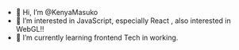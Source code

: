 - 👋 Hi, I’m @KenyaMasuko
- 👀 I’m interested in JavaScript, especially React , also interested in WebGL!!
- 🌱 I’m currently learning frontend Tech in working.

<!---
KenyaMasuko/KenyaMasuko is a ✨ special ✨ repository because its `README.md` (this file) appears on your GitHub profile.
You can click the Preview link to take a look at your changes.
--->
